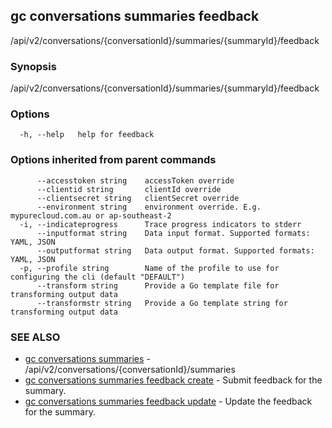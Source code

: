 ## gc conversations summaries feedback

/api/v2/conversations/{conversationId}/summaries/{summaryId}/feedback

### Synopsis

/api/v2/conversations/{conversationId}/summaries/{summaryId}/feedback

### Options

```
  -h, --help   help for feedback
```

### Options inherited from parent commands

```
      --accesstoken string    accessToken override
      --clientid string       clientId override
      --clientsecret string   clientSecret override
      --environment string    environment override. E.g. mypurecloud.com.au or ap-southeast-2
  -i, --indicateprogress      Trace progress indicators to stderr
      --inputformat string    Data input format. Supported formats: YAML, JSON
      --outputformat string   Data output format. Supported formats: YAML, JSON
  -p, --profile string        Name of the profile to use for configuring the cli (default "DEFAULT")
      --transform string      Provide a Go template file for transforming output data
      --transformstr string   Provide a Go template string for transforming output data
```

### SEE ALSO

* [gc conversations summaries](gc_conversations_summaries.html)	 - /api/v2/conversations/{conversationId}/summaries
* [gc conversations summaries feedback create](gc_conversations_summaries_feedback_create.html)	 - Submit feedback for the summary.
* [gc conversations summaries feedback update](gc_conversations_summaries_feedback_update.html)	 - Update the feedback for the summary.


